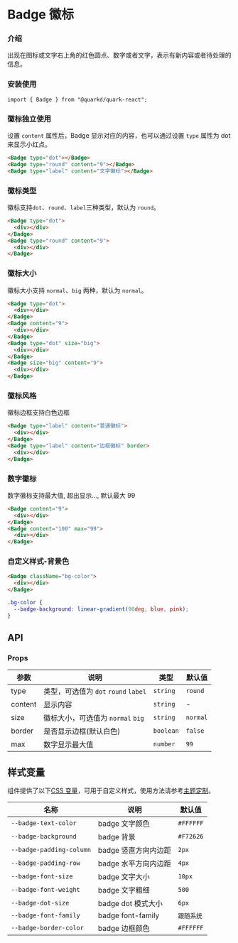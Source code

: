 # Badge 徽标

### 介绍

出现在图标或文字右上角的红色圆点、数字或者文字，表示有新内容或者待处理的信息。

### 安装使用

```tsx
import { Badge } from "@quarkd/quark-react";
```

### 徽标独立使用

设置 `content` 属性后，Badge 显示对应的内容，也可以通过设置 `type` 属性为 dot 来显示小红点。

```html
<Badge type="dot"></Badge>
<Badge type="round" content="9"></Badge>
<Badge type="label" content="文字徽标"></Badge>
```

### 徽标类型

徽标支持`dot`、`round`、`label`三种类型，默认为 `round`。

```html
<Badge type="dot">
  <div></div>
</Badge>
<Badge type="round" content="9">
  <div></div>
</Badge>
```

### 徽标大小

徽标大小支持 `normal`、`big` 两种，默认为 `normal`。

```html
<Badge type="dot">
  <div></div>
</Badge>
<Badge content="9">
  <div></div>
</Badge>
<Badge type="dot" size="big">
  <div></div>
</Badge>
<Badge size="big" content="9">
  <div></div>
</Badge>
```

### 徽标风格

徽标边框支持白色边框

```html
<Badge type="label" content="普通徽标">
  <div></div>
</Badge>
<Badge type="label" content="边框徽标" border>
  <div></div>
</Badge>
```

### 数字徽标

数字徽标支持最大值, 超出显示..., 默认最大 99

```html
<Badge content="9">
  <div></div>
</Badge>
<Badge content="100" max="99">
  <div></div>
</Badge>
```

### 自定义样式-背景色

```html
<Badge className="bg-color">
  <div></div>
</Badge>
```

```css
.bg-color {
  --badge-background: linear-gradient(90deg, blue, pink);
}
```

## API

### Props

| 参数    | 说明                                 | 类型      | 默认值   |
| ------- | ------------------------------------ | --------- | -------- |
| type    | 类型，可选值为 `dot` `round` `label` | `string`  | `round`  |
| content | 显示内容                             | `string`  | -        |
| size    | 徽标大小，可选值为 `normal` `big`    | `string`  | `normal` |
| border  | 是否显示边框(默认白色)               | `boolean` | `false`  |
| max     | 数字显示最大值                       | `number`  | `99`     |

## 样式变量

组件提供了以下[CSS 变量](https://developer.mozilla.org/zh-CN/docs/Web/CSS/Using_CSS_custom_properties)，可用于自定义样式，使用方法请参考[主题定制](#/zh-CN/guide/theme)。

| 名称                     | 说明                 | 默认值     |
| ------------------------ | -------------------- | ---------- |
| `--badge-text-color`     | badge 文字颜色       | `#FFFFFF`  |
| `--badge-background`     | badge 背景           | `#F72626`  |
| `--badge-padding-column` | badge 竖直方向内边距 | `2px`      |
| `--badge-padding-row`    | badge 水平方向内边距 | `4px`      |
| `--badge-font-size`      | badge 文字大小       | `10px`     |
| `--badge-font-weight`    | badge 文字粗细       | `500`      |
| `--badge-dot-size`       | badge dot 模式大小   | `6px`      |
| `--badge-font-family`    | badge font-family    | `跟随系统` |
| `--badge-border-color`   | badge 边框颜色       | `#FFFFFF`  |
